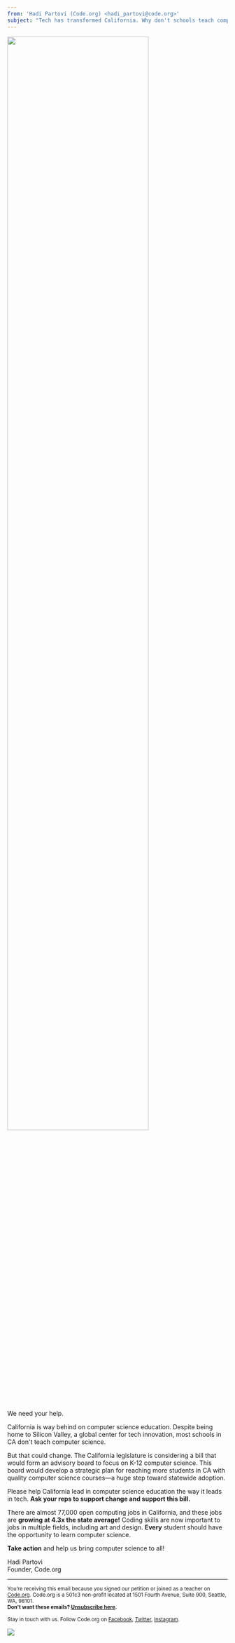 ```yaml
---
from: 'Hadi Partovi (Code.org) <hadi_partovi@code.org>'
subject: "Tech has transformed California. Why don't schools teach computer science?"
---
```


<img src="https://s3.amazonaws.com/cdo-email-images/CA_email_girl_computer.jpg" width="80%"><br>

We need your help.

California is way behind on computer science education. Despite being home to Silicon Valley, a global center for tech innovation, most schools in CA don't teach computer science. 

But that could change. The California legislature is considering a bill that would form an advisory board to focus on K-12 computer science. This board would develop a strategic plan for reaching more students in CA with quality computer science courses—a huge step toward statewide adoption.

Please help California lead in computer science education the way it leads in tech. <strong>Ask your reps to support change and support this bill.</strong>

There are almost 77,000 open computing jobs in California, and these jobs are <strong>growing at 4.3x the state average!</strong> Coding skills are now important to jobs in multiple fields, including art and design. <strong>Every</strong> student should have the opportunity to learn computer science.

<strong>Take action</strong> and help us bring computer science to all!

Hadi Partovi <br/>
Founder, Code.org

<p>
<hr/>

<small>You’re receiving this email because you signed our petition or joined as a teacher on <a href="https://code.org/">Code.org</a>. Code.org is a 501c3 non-profit located at 1501 Fourth Avenue, Suite 900, Seattle, WA, 98101. </small> <br />
<small><strong>Don't want these emails? <a href="<%= unsubscribe_link %>">Unsubscribe here</a>.</strong></small></p>
<p><small>Stay in touch with us. Follow Code.org on
<a href="https://www.facebook.com/Code.org">Facebook</a>, <a href="https://twitter.com/codeorg">Twitter</a>, <a href="https://instagram.com/codeorg">Instagram</a>.
</small></p>


![](<%= tracking_pixel %>)
 